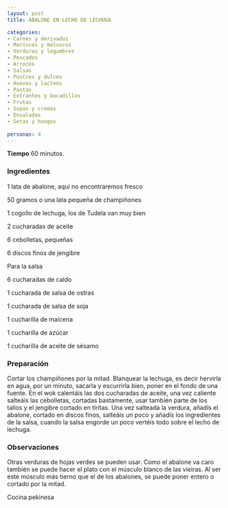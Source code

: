 ```yaml
---
layout: post
title: ABALONE EN LECHO DE LECHUGA

categories:
- Carnes y derivados
- Mariscos y moluscos
- Verduras y legumbres
- Pescados
- Arroces
- Salsas
- Postres y dulces
- Huevos y lacteos
- Pastas
- Entrantes y bocadillos
- Frutas
- Sopas y cremas
- Ensaladas
- Setas y hongos
 
personas: 4 
---
```

<b>Tiempo</b> 60 minutos.

<h3>Ingredientes</h3>
1 lata de abalone, aquí no encontraremos fresco

50 gramos o una lata pequeña de champiñones

1 cogollo de lechuga, los de Tudela van muy bien

2 cucharadas de aceite

6 cebolletas, pequeñas

6 discos finos de jengibre

Para la salsa

6 cucharadas de caldo

1 cucharada de salsa de ostras

1 cucharada de salsa de soja

1 cucharilla de maicena

1 cucharilla de azúcar

1 cucharilla de aceite de sésamo

<h3>Preparación</h3>
Cortar los champiñones por la mitad. Blanquear la lechuga, es decir hervirla en agua, por un minuto, sacarla y escurrirla bien, poner en el fondo de una fuente. En el wok calentáis las dos cucharadas de aceite, una vez caliente salteáis las cebolletas, cortadas bastamente, usar también parte de los tallos y el jengibre cortado en tiritas. Una vez salteada la verdura, añadís el abalone, cortado en discos finos, salteáis un poco y añadís los ingredientes de la salsa, cuando la salsa engorde un poco vertéis todo sobre el lecho de lechuga.

<h3>Observaciones</h3>
Otras verduras de hojas verdes se pueden usar. Como el abalone va caro también se puede hacer el plato con el músculo blanco de las vieiras. Al ser este músculo más tierno que el de los abalones, se puede poner entero o cortado por la mitad.

Cocina pekinesa

